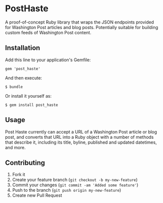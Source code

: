 # PostHaste

A proof-of-concept Ruby library that wraps the JSON endpoints provided for Washington Post articles and blog posts. Potentially suitable for building custom feeds of Washington Post content.

## Installation

Add this line to your application's Gemfile:

    gem 'post_haste'

And then execute:

    $ bundle

Or install it yourself as:

    $ gem install post_haste

## Usage

Post Haste currently can accept a URL of a Washington Post article or blog post, and converts that URL into a Ruby object with a number of methods that describe it, including its title, byline, published and updated datetimes, and more.

## Contributing

1. Fork it
2. Create your feature branch (`git checkout -b my-new-feature`)
3. Commit your changes (`git commit -am 'Added some feature'`)
4. Push to the branch (`git push origin my-new-feature`)
5. Create new Pull Request
